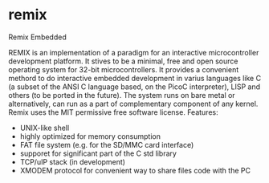 remix
=====

Remix Embedded

REMIX is an implementation of a paradigm for an interactive microcontroller development platform. It stives to be a minimal, free and open source operating system for 32-bit microcontrollers. It provides a convenient methord to do interactive embedded development in varius languages like  C (a subset of the ANSI C language based, on the PicoC interpreter), LISP and others (to be ported in the future). The system runs on bare metal or alternatively, can run as a part of complementary component of any kernel. Remix uses the MIT permissive free software license.
Features:
- UNIX-like shell 
- highly optimized for memory consumption
- FAT file system (e.g. for the SD/MMC card interface)
- supporet for significant part of the C std library
- TCP/uIP stack (in development) 
- XMODEM protocol for convenient way to share files code with the PC 

 

